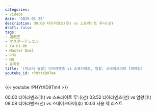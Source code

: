 ```yaml
---
categories:
- videos
date: '2025-01-25'
description: 00:00 티아라멘츠(후) vs 스프라이트 루닉(선)
draft: false
tags:
- 遊戯王
- マスターデュエル
- Yu-Gi-Oh
- Master Duel
- 마듀
- MD
- 유희왕
title: '[마스터 듀얼] 티아라멘츠 vs 스프라이트, 염왕, 스네이크아이 [레이팅]'
youtube_id: rPHYtXD9Tm4
---
```



{{< youtube rPHYtXD9Tm4 >}}

00:00 티아라멘츠(후) vs 스프라이트 루닉(선)
03:52 티아라멘츠(선) vs 염왕(후)
08:08 티아라멘츠(선) vs 스네이크아이(후)
10:03 사용 덱 리스트